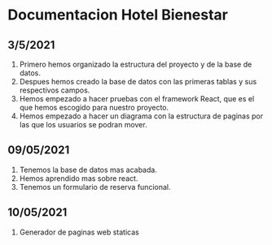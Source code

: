 # Documentacion Hotel Bienestar

## 3/5/2021
1. Primero hemos organizado la estructura del proyecto y de la base de datos.
2. Despues hemos creado la base de datos con las primeras tablas y sus respectivos campos. 
3. Hemos empezado a hacer pruebas con el framework React, que es el que hemos escogido para nuestro proyecto.
4. Hemos empezado a hacer un diagrama con la estructura de paginas por las que los usuarios se podran mover.
## 09/05/2021
1. Tenemos la base de datos mas acabada.
2. Hemos aprendido mas sobre react.
3. Tenemos un formulario de reserva funcional.

## 10/05/2021
1. Generador de paginas web staticas
